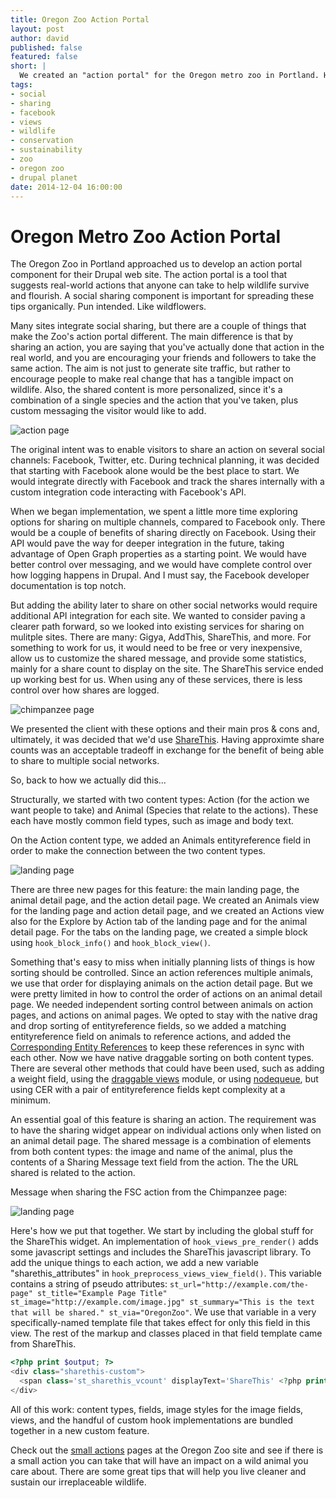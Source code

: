 ```yaml
---
title: Oregon Zoo Action Portal
layout: post
author: david
published: false
featured: false
short: |
  We created an "action portal" for the Oregon metro zoo in Portland. Here we discuss the technical aspects.
tags:
- social
- sharing
- facebook
- views
- wildlife
- conservation
- sustainability
- zoo
- oregon zoo
- drupal planet
date: 2014-12-04 16:00:00
---
```


# Oregon Metro Zoo Action Portal

The Oregon Zoo in Portland approached us to develop an action portal component for their Drupal web site. The action portal is a tool that suggests real-world actions that anyone can take to help wildlife survive and flourish. A social sharing component is important for spreading these tips organically. Pun intended. Like wildflowers.

Many sites integrate social sharing, but there are a couple of things that make the Zoo's action portal different. The main difference is that by sharing an action, you are saying that you've actually done that action in the real world, and you are encouraging your friends and followers to take the same action. The aim is not just to generate site traffic, but rather to encourage people to make real change that has a tangible impact on wildlife. Also, the shared content is more personalized, since it's a combination of a single species and the action that you've taken, plus custom messaging the visitor would like to add.

![action page](/assets/images/blog/zoo-action-portal-action-page-fsc.png)

The original intent was to enable visitors to share an action on several social channels: Facebook, Twitter, etc. During technical planning, it was decided that starting with Facebook alone would be the best place to start. We would integrate directly with Facebook and track the shares internally with a custom integration code interacting with Facebook's API.

When we began implementation, we spent a little more time exploring options for sharing on multiple channels, compared to Facebook only. There would be a couple of benefits of sharing directly on Facebook. Using their API would pave the way for deeper integration in the future, taking advantage of Open Graph properties as a starting point. We would have better control over messaging, and we would have complete control over how logging happens in Drupal. And I must say, the Facebook developer documentation is top notch.

But adding the ability later to share on other social networks would require additional API integration for each site. We wanted to consider paving a clearer path forward, so we looked into existing services for sharing on mulitple sites. There are many: Gigya, AddThis, ShareThis, and more. For something to work for us, it would need to be free or very inexpensive, allow us to customize the shared message, and provide some statistics, mainly for a share count to display on the site. The ShareThis service ended up working best for us. When using any of these services, there is less control over how shares are logged.

![chimpanzee page](/assets/images/blog/zoo-action-portal-species-page-chimp.png)

We presented the client with these options and their main pros & cons and, ultimately, it was decided that we'd use [ShareThis](http://www.sharethis.com/). Having approximte share counts was an acceptable tradeoff in exchange for the benefit of being able to share to multiple social networks.

So, back to how we actually did this...

Structurally, we started with two content types: Action (for the action we want people to take) and Animal (Species that relate to the actions). These each have mostly common field types, such as image and body text.

On the Action content type, we added an Animals entityreference field in order to make the connection between the two content types.

![landing page](/assets/images/blog/zoo-action-portal-landing-page-species.png)

There are three new pages for this feature: the main landing page, the animal detail page, and the action detail page. We created an Animals view for the landing page and action detail page, and we created an Actions view also for the Explore by Action tab of the landing page and for the animal detail page. For the tabs on the landing page, we created a simple block using `hook_block_info()` and `hook_block_view()`.

Something that's easy to miss when initially planning lists of things is how sorting should be controlled. Since an action references multiple animals, we use that order for displaying animals on the action detail page. But we were pretty limited in how to control the order of actions on an animal detail page. We needed independent sorting control between animals on action pages, and actions on animal pages. We opted to stay with the native drag and drop sorting of entityreference fields, so we added a matching entityreference field on animals to reference actions, and added the [Corresponding Entity References](https://www.drupal.org/project/cer) to keep these references in sync with each other. Now we have native draggable sorting on both content types. There are several other methods that could have been used, such as adding a weight field, using the [draggable views](https://www.drupal.org/project/draggableviews) module, or using [nodequeue](https://www.drupal.org/project/nodequeue), but using CER with a pair of entityreference fields kept complexity at a minimum.

An essential goal of this feature is sharing an action. The requirement was to have the sharing widget appear on individual actions only when listed on an animal detail page. The shared message is a combination of elements from both content types: the image and name of the animal, plus the contents of a Sharing Message text field from the action. The the URL shared is related to the action.

Message when sharing the FSC action from the Chimpanzee page:

![landing page](/assets/images/blog/zoo-action-portal-share-chimp-fsc.png)

Here's how we put that together. We start by including the global stuff for the ShareThis widget. An implementation of `hook_views_pre_render()` adds some javascript settings and includes the ShareThis javascript library. To add the unique things to each action, we add a new variable "sharethis_attributes" in `hook_preprocess_views_view_field()`. This variable contains a string of pseudo attributes: `st_url="http://example.com/the-page" st_title="Example Page Title" st_image="http://example.com/image.jpg" st_summary="This is the text that will be shared." st_via="OregonZoo"`. We use that variable in a very specifically-named template file that takes effect for only this field in this view. The rest of the markup and classes placed in that field template came from ShareThis.

```php
<?php print $output; ?>
<div class="sharethis-custom">
  <span class='st_sharethis_vcount' displayText='ShareThis' <?php print $sharethis_attributes; ?>></span>
</div>
```

All of this work: content types, fields, image styles for the image fields, views, and the handful of custom hook implementations are bundled together in a new custom feature.

Check out the [small actions]( http://www.oregonzoo.org/conserve/small-actions) pages at the Oregon Zoo site and see if there is a small action you can take that will have an impact on a wild animal you care about. There are some great tips that will help you live cleaner and sustain our irreplaceable wildlife.

